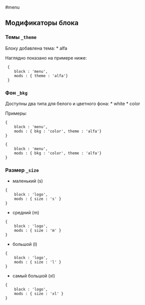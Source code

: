 #menu

## Модификаторы блока

### Темы `_theme`

Блоку добавлена тема:
    * alfa

Наглядно показано на примере ниже:

```bemjson
 {
    block : 'menu',
    mods : { theme : 'alfa'}
 }
```
### Фон `_bkg`

Доступны два типа для белого и цветного фона:
    * white
    * color
    
Примеры: 

```bemjson
{
    block : 'menu',
    mods : { bkg : 'color', theme : 'alfa'}
}
```

```bemjson
{
    block : 'menu',
    mods : { bkg : 'color', theme : 'alfa'}
}
```

### Размер `_size`

- маленький (s)

```bemjson
{
    block : 'logo',
    mods : { size : 's' }
}
```

- средний (m)

```bemjson
{
    block : 'logo',
    mods : { size : 'm' }
}
```

- большой (l)

```bemjson
{
    block : 'logo',
    mods : { size : 'l' }
}
```

- самый большой (xl)

```bemjson
{
    block : 'logo',
    mods : { size : 'xl' }
}
```
